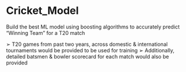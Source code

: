 # Cricket_Model

Build the best ML model using boosting algorithms to accurately predict “Winning Team” for a
T20 match


➢ T20 games from past two years, across
domestic & international tournaments would
be provided to be used for training
➢ Additionally, detailed batsmen & bowler
scorecard for each match would also be
provided
